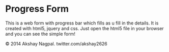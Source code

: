 Progress Form
=============

This is a web form with progress bar which fills as u fill in the details. It is created with html5, jquery and css. Just open the html5 file in your browser and you can see the simple form!

© 2014 Akshay Nagpal.
twitter.com/akshay2626
